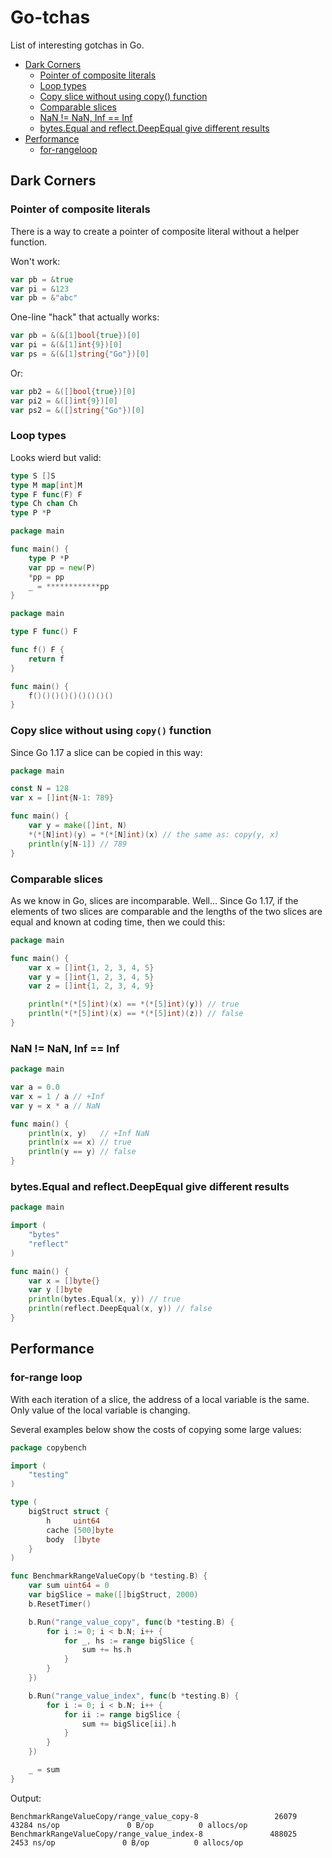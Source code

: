 # Go-tchas
List of interesting gotchas in Go.

* [Dark Corners](#dark-corners)
    * [Pointer of composite literals](#pointer-of-composite-literals)
    * [Loop types](#loop-types)
    * [Copy slice without using copy() function](#copy-slice-without-using-copy-function)
    * [Comparable slices](#comparable-slices)
    * [NaN != NaN, Inf == Inf](#nan--nan-inf--inf)
    * [bytes.Equal and reflect.DeepEqual give different results](#bytesequal-and-reflectdeepequal-give-different-results)
* [Performance](#performance)
    * [for-rangeloop](#for-range-loop)

## Dark Corners
### Pointer of composite literals

There is a way to create a pointer of composite literal without a helper function.

Won't work:
```go
var pb = &true 
var pi = &123 
var pb = &"abc"
```

One-line "hack" that actually works:
```go
var pb = &(&[1]bool{true})[0] 
var pi = &(&[1]int{9})[0]  
var ps = &(&[1]string{"Go"})[0]
```
Or:
```go
var pb2 = &([]bool{true})[0]  
var pi2 = &([]int{9})[0]
var ps2 = &([]string{"Go"})[0]
```

### Loop types
Looks wierd but valid:
```go
type S []S
type M map[int]M
type F func(F) F
type Ch chan Ch
type P *P
```
```go
package main

func main() {
	type P *P
	var pp = new(P)
	*pp = pp
	_ = ************pp
}
```
```go
package main

type F func() F

func f() F {
	return f
}

func main() {
	f()()()()()()()()()
}
```

### Copy slice without using ``copy()`` function
Since Go 1.17 a slice can be copied in this way:
```go
package main

const N = 128
var x = []int{N-1: 789}

func main() {
	var y = make([]int, N)
	*(*[N]int)(y) = *(*[N]int)(x) // the same as: copy(y, x) 
	println(y[N-1]) // 789
}
```

### Comparable slices
As we know in Go, slices are incomparable. Well... Since Go 1.17, if the elements of two slices are comparable and the lengths of the two slices are equal and known at coding time, then we could this:
```go
package main

func main() {
	var x = []int{1, 2, 3, 4, 5}
	var y = []int{1, 2, 3, 4, 5}
	var z = []int{1, 2, 3, 4, 9}

	println(*(*[5]int)(x) == *(*[5]int)(y)) // true
	println(*(*[5]int)(x) == *(*[5]int)(z)) // false
}
```

### NaN != NaN, Inf == Inf
```go
package main

var a = 0.0
var x = 1 / a // +Inf
var y = x * a // NaN

func main() {
	println(x, y)   // +Inf NaN
	println(x == x) // true
	println(y == y) // false
}
```
### bytes.Equal and reflect.DeepEqual give different results
```go
package main

import (
	"bytes"
	"reflect"
)

func main() {
	var x = []byte{}
	var y []byte
	println(bytes.Equal(x, y)) // true
	println(reflect.DeepEqual(x, y)) // false
}
```
## Performance
### for-range loop
With each iteration of a slice, the address of a local variable is the same. Only value of the local variable is changing.

Several examples below show the costs of copying some large values:
```go
package copybench

import (
	"testing"
)

type (
	bigStruct struct {
		h     uint64
		cache [500]byte
		body  []byte
	}
)

func BenchmarkRangeValueCopy(b *testing.B) {
	var sum uint64 = 0
	var bigSlice = make([]bigStruct, 2000)
	b.ResetTimer()

	b.Run("range_value_copy", func(b *testing.B) {
		for i := 0; i < b.N; i++ {
			for _, hs := range bigSlice {
				sum += hs.h
			}
		}
	})

	b.Run("range_value_index", func(b *testing.B) {
		for i := 0; i < b.N; i++ {
			for ii := range bigSlice {
				sum += bigSlice[ii].h
			}
		}
	})

	_ = sum
}
```
Output:

```terminal
BenchmarkRangeValueCopy/range_value_copy-8                 26079             43284 ns/op               0 B/op          0 allocs/op
BenchmarkRangeValueCopy/range_value_index-8               488025              2453 ns/op               0 B/op          0 allocs/op
```
